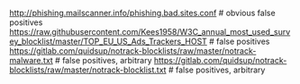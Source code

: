 <http://phishing.mailscanner.info/phishing.bad.sites.conf> # obvious false positives
<https://raw.githubusercontent.com/Kees1958/W3C_annual_most_used_survey_blocklist/master/TOP_EU_US_Ads_Trackers_HOST> # false positives
<https://gitlab.com/quidsup/notrack-blocklists/raw/master/notrack-malware.txt> # false positives, arbitrary
<https://gitlab.com/quidsup/notrack-blocklists/raw/master/notrack-blocklist.txt> # false positives, arbitrary
